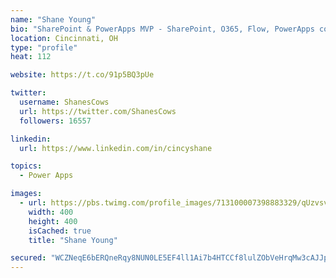 ```yaml
---
name: "Shane Young"
bio: "SharePoint & PowerApps MVP - SharePoint, O365, Flow, PowerApps consulting? @PowerApps911 | Pure Snark? You found it."
location: Cincinnati, OH
type: "profile"
heat: 112

website: https://t.co/91p5BQ3pUe

twitter:
  username: ShanesCows
  url: https://twitter.com/ShanesCows
  followers: 16557

linkedin:
  url: https://www.linkedin.com/in/cincyshane

topics:
  - Power Apps

images:
  - url: https://pbs.twimg.com/profile_images/713100007398883329/qUzvsvQ3_400x400.jpg
    width: 400
    height: 400
    isCached: true
    title: "Shane Young"

secured: "WCZNeqE6bERQneRqy8NUN0LE5EF4ll1Ai7b4HTCCf8lulZObVeHrqMw3cAJJplGaIeuhu+017lpgeCMH2I304M/OIzJTHlXAbGRm+4q/UXMbmozytSL16BctiQJdLXwl57IPve7vMgSOmRRMvy8OwBu5BC47hQKsLVi6CWeCZRcb7LLC5yHIhIyAKqnQfqnxPvHfIMBn12gD7dg0KdNkcet//RSeRlzpwYB4jeDknnRJxvvNwcBQsFcHdAdM1ZUv1qg7hB0w/FFUyYln3QM0l6ochmDapkGEbfFrVm3i3MedpBpEJLFM4lYYZJuHhLvr5xHh8cHMpo4ryX5EWfmUQOMzsDzI1FMybA/TTeAgw5q6WuHTqlvzA3K58XYKQOaufYWlTzkd/Ae2kGhOEb/HeE5CCWR8loDaAXP+J3t1cws=;+wd8OclHQHBUyKW7/uwoKA=="
---
```


